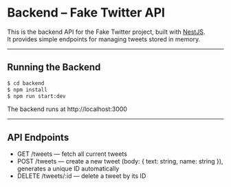 # Backend – Fake Twitter API

This is the backend API for the Fake Twitter project, built with [NestJS](https://nestjs.com).  
It provides simple endpoints for managing tweets stored in memory.

---

## Running the Backend

```bash
$ cd backend
$ npm install
$ npm run start:dev
```
The backend runs at http://localhost:3000

---

## API Endpoints
- GET /tweets — fetch all current tweets
- POST /tweets — create a new tweet (body: { text: string, name: string }), generates a unique ID automatically
- DELETE /tweets/:id — delete a tweet by its ID


